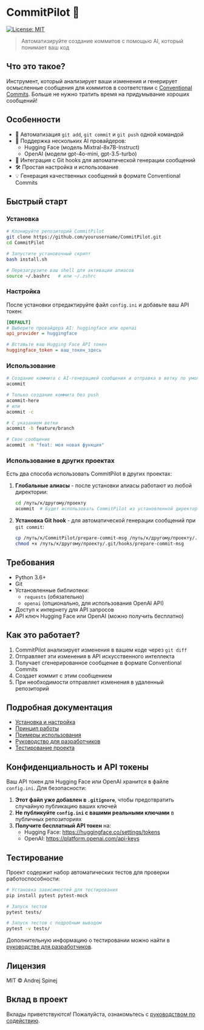 # CommitPilot 🤖

[![License: MIT](https://img.shields.io/badge/License-MIT-green.svg)](https://opensource.org/licenses/MIT)

> Автоматизируйте создание коммитов с помощью AI, который понимает ваш код

## Что это такое?

Инструмент, который анализирует ваши изменения и генерирует осмысленные сообщения для коммитов в соответствии с [Conventional Commits](https://www.conventionalcommits.org/). Больше не нужно тратить время на придумывание хороших сообщений!

## Особенности

-   🚀 Автоматизация `git add`, `git commit` и `git push` одной командой
-   🧠 Поддержка нескольких AI провайдеров:
    -   Hugging Face (модель Mixtral-8x7B-Instruct)
    -   OpenAI (модели gpt-4o-mini, gpt-3.5-turbo)
-   🔄 Интеграция с Git hooks для автоматической генерации сообщений
-   🛠️ Простая настройка и использование
-   💡 Генерация качественных сообщений в формате Conventional Commits

## Быстрый старт

### Установка

```bash
# Клонируйте репозиторий CommitPilot
git clone https://github.com/yourusername/CommitPilot.git
cd CommitPilot

# Запустите установочный скрипт
bash install.sh

# Перезагрузите ваш shell для активации алиасов
source ~/.bashrc   # или ~/.zshrc
```

### Настройка

После установки отредактируйте файл `config.ini` и добавьте ваш API токен:

```ini
[DEFAULT]
# Выберите провайдера AI: huggingface или openai
api_provider = huggingface

# Вставьте ваш Hugging Face API токен
huggingface_token = ваш_токен_здесь
```

### Использование

```bash
# Создание коммита с AI-генерацией сообщения и отправка в ветку по умолчанию
acommit

# Только создание коммита без push
acommit-here
# или
acommit -c

# С указанием ветки
acommit -b feature/branch

# Свое сообщение
acommit -m "feat: моя новая функция"
```

### Использование в других проектах

Есть два способа использовать CommitPilot в других проектах:

1. **Глобальные алиасы** - после установки алиасы работают из любой директории:

    ```bash
    cd /путь/к/другому/проекту
    acommit  # Будет использовать CommitPilot из установленной директории
    ```

2. **Установка Git hook** - для автоматической генерации сообщений при `git commit`:
    ```bash
    cp /путь/к/CommitPilot/prepare-commit-msg /путь/к/другому/проекту/.git/hooks/
    chmod +x /путь/к/другому/проекту/.git/hooks/prepare-commit-msg
    ```

## Требования

-   Python 3.6+
-   Git
-   Установленные библиотеки:
    -   `requests` (обязательно)
    -   `openai` (опционально, для использования OpenAI API)
-   Доступ к интернету для API запросов
-   API ключ Hugging Face или OpenAI (можно получить бесплатно)

## Как это работает?

1. CommitPilot анализирует изменения в вашем коде через `git diff`
2. Отправляет эти изменения в API искусственного интеллекта
3. Получает сгенерированное сообщение в формате Conventional Commits
4. Создает коммит с этим сообщением
5. При необходимости отправляет изменения в удаленный репозиторий

## Подробная документация

-   [Установка и настройка](./docs/installation.md)
-   [Принцип работы](./docs/how_it_works.md)
-   [Примеры использования](./docs/examples.md)
-   [Руководство для разработчиков](./docs/development.md)
-   [Тестирование проекта](./docs/testing.md)

## Конфиденциальность и API токены

Ваш API токен для Hugging Face или OpenAI хранится в файле `config.ini`. Для безопасности:

1. **Этот файл уже добавлен в `.gitignore`**, чтобы предотвратить случайную публикацию ваших ключей
2. **Не публикуйте `config.ini` с вашими реальными ключами** в публичных репозиториях
3. **Получите бесплатный API токен** на:
    - Hugging Face: https://huggingface.co/settings/tokens
    - OpenAI: https://platform.openai.com/api-keys

## Тестирование

Проект содержит набор автоматических тестов для проверки работоспособности:

```bash
# Установка зависимостей для тестирования
pip install pytest pytest-mock

# Запуск тестов
pytest tests/

# Запуск тестов с подробным выводом
pytest -v tests/
```

Дополнительную информацию о тестировании можно найти в [руководстве для разработчиков](./docs/development.md).

## Лицензия

MIT © Andrej Spinej

## Вклад в проект

Вклады приветствуются! Пожалуйста, ознакомьтесь с [руководством по содействию](./docs/development.md).
